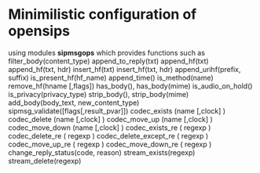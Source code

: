 # Minimilistic configuration of opensips 

using modules **sipmsgops** which provides functions such as 
filter_body(content_type)
append_to_reply(txt)
append_hf(txt)
append_hf(txt, hdr)
insert_hf(txt)
insert_hf(txt, hdr)
append_urihf(prefix, suffix)
is_present_hf(hf_name)
append_time()
is_method(name)
remove_hf(hname [,flags])
has_body(), has_body(mime)
is_audio_on_hold()
is_privacy(privacy_type)
strip_body(), strip_body(mime)
add_body(body_text, new_content_type)
sipmsg_validate([flags[,result_pvar]])
codec_exists (name [,clock] )
codec_delete (name [,clock] )
codec_move_up (name [,clock] )
codec_move_down (name [,clock] )
codec_exists_re ( regexp )
codec_delete_re ( regexp )
codec_delete_except_re ( regexp )
codec_move_up_re ( regexp )
codec_move_down_re ( regexp )
change_reply_status(code, reason)
stream_exists(regexp)
stream_delete(regexp)
